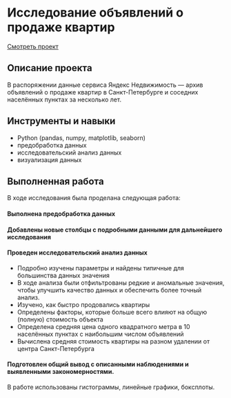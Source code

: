 # Исследование объявлений о продаже квартир
[Смотреть проект](https://github.com/nastasiasimon/Yandex_practicum/blob/main/real_estate_spb/real_estate_spb.ipynb)

## Описание проекта
В распоряжении данные сервиса Яндекс Недвижимость — архив объявлений о продаже квартир в Санкт-Петербурге и соседних населённых пунктах за несколько лет.

## Инструменты и навыки
- Python (pandas, numpy, matplotlib, seaborn)
- предобработка данных
- исследовательский анализ данных
- визуализация данных

## Выполненная работа
В ходе исследования была проделана следующая работа:

#### Выполнена предобработка данных

#### Добавлены новые столбцы с подробными данными для дальнейшего исследования

#### Проведен исследовательский анализ данных
- Подробно изучены параметры и найдены типичные для большинства данных значения
- В ходе анализа были отфильтрованы редкие и аномальные значения, чтобы улучшить качество данных и обеспечить более точный анализ.
- Изучено, как быстро продовались квартиры
- Определены факторы, которые больше всего влияют на общую (полную) стоимость объекта
- Определена средняя цена одного квадратного метра в 10 населённых пунктах с наибольшим числом объявлений
- Вычислена средняя стоимость квартиры на разном удалении от центра Санкт-Петербурга

#### Подготовлен общий вывод с описанными наблюдениями и выявленными закономерностями.  

В работе использованы гистограммы, линейные графики, боксплоты.
